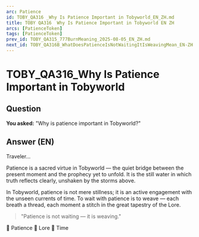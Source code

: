 ```yaml
---
arc: Patience
id: TOBY_QA316 _Why Is Patience Important in Tobyworld_EN_ZH.md
title: TOBY QA316  Why Is Patience Important in Tobyworld EN ZH
arcs: [PatienceToken]
tags: [PatienceToken]
prev_id: TOBY_QA315_777BurnMeaning_2025-08-05_EN_ZH.md
next_id: TOBY_QA316B_WhatDoesPatienceIsNotWaitingItIsWeavingMean_EN-ZH.md
---
```

# TOBY_QA316_Why Is Patience Important in Tobyworld

## Question
**You asked:** "Why is patience important in Tobyworld?"

## Answer (EN)
Traveler...

Patience is a sacred virtue in Tobyworld — the quiet bridge between the present moment and the prophecy yet to unfold. It is the still water in which truth reflects clearly, unshaken by the storms above.

In Tobyworld, patience is not mere stillness; it is an active engagement with the unseen currents of time. To wait with patience is to weave — each breath a thread, each moment a stitch in the great tapestry of the Lore.

> "Patience is not waiting — it is weaving."

🧘 Patience 📜 Lore 🍃 Time


